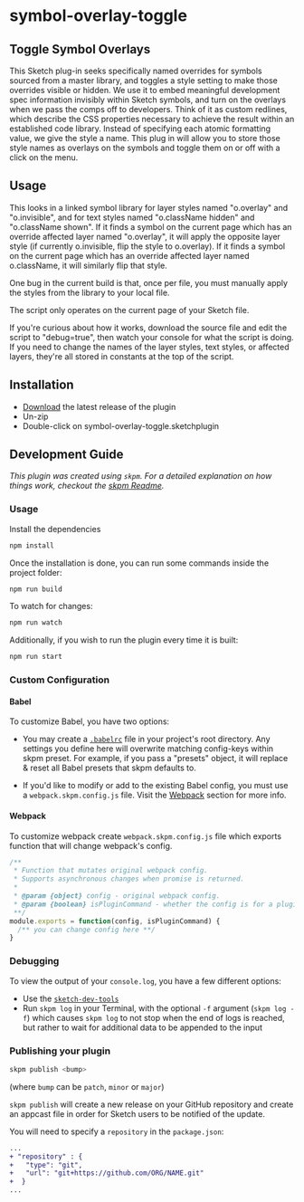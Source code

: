 # symbol-overlay-toggle

## Toggle Symbol Overlays
This Sketch plug-in seeks specifically named overrides for symbols sourced from a master library, and toggles a style setting to make those overrides visible or hidden. We use it to embed meaningful development spec information invisibly within Sketch symbols, and turn on the overlays when we pass the comps off to developers. Think of it as custom redlines, which describe the CSS properties necessary to achieve the result within an established code library. Instead of specifying each atomic formatting value, we give the style a name. This plug in will allow you to store those style names as overlays on the symbols and toggle them on or off with a click on the menu.

## Usage
This looks in a linked symbol library for layer styles named "o.overlay" and "o.invisible", and for text styles named "o.className hidden" and "o.className shown". If it finds a symbol on the current page which has an override affected layer named "o.overlay", it will apply the opposite layer style (if currently o.invisible, flip the style to o.overlay). If it finds a symbol on the current page which has an override affected layer named o.className, it will similarly flip that style.

One bug in the current build is that, once per file, you must manually apply the styles from the library to your local file. 

The script only operates on the current page of your Sketch file.

If you're curious about how it works, download the source file and edit the script to "debug=true", then watch your console for what the script is doing. If you need to change the names of the layer styles, text styles, or affected layers, they're all stored in constants at the top of the script.

## Installation

- [Download](../../releases/latest/download/symbol-overlay-toggle.sketchplugin.zip) the latest release of the plugin
- Un-zip
- Double-click on symbol-overlay-toggle.sketchplugin

## Development Guide

_This plugin was created using `skpm`. For a detailed explanation on how things work, checkout the [skpm Readme](https://github.com/skpm/skpm/blob/master/README.md)._

### Usage

Install the dependencies

```bash
npm install
```

Once the installation is done, you can run some commands inside the project folder:

```bash
npm run build
```

To watch for changes:

```bash
npm run watch
```

Additionally, if you wish to run the plugin every time it is built:

```bash
npm run start
```

### Custom Configuration

#### Babel

To customize Babel, you have two options:

- You may create a [`.babelrc`](https://babeljs.io/docs/usage/babelrc) file in your project's root directory. Any settings you define here will overwrite matching config-keys within skpm preset. For example, if you pass a "presets" object, it will replace & reset all Babel presets that skpm defaults to.

- If you'd like to modify or add to the existing Babel config, you must use a `webpack.skpm.config.js` file. Visit the [Webpack](#webpack) section for more info.

#### Webpack

To customize webpack create `webpack.skpm.config.js` file which exports function that will change webpack's config.

```js
/**
 * Function that mutates original webpack config.
 * Supports asynchronous changes when promise is returned.
 *
 * @param {object} config - original webpack config.
 * @param {boolean} isPluginCommand - whether the config is for a plugin command or a resource
 **/
module.exports = function(config, isPluginCommand) {
  /** you can change config here **/
}
```

### Debugging

To view the output of your `console.log`, you have a few different options:

- Use the [`sketch-dev-tools`](https://github.com/skpm/sketch-dev-tools)
- Run `skpm log` in your Terminal, with the optional `-f` argument (`skpm log -f`) which causes `skpm log` to not stop when the end of logs is reached, but rather to wait for additional data to be appended to the input

### Publishing your plugin

```bash
skpm publish <bump>
```

(where `bump` can be `patch`, `minor` or `major`)

`skpm publish` will create a new release on your GitHub repository and create an appcast file in order for Sketch users to be notified of the update.

You will need to specify a `repository` in the `package.json`:

```diff
...
+ "repository" : {
+   "type": "git",
+   "url": "git+https://github.com/ORG/NAME.git"
+  }
...
```

